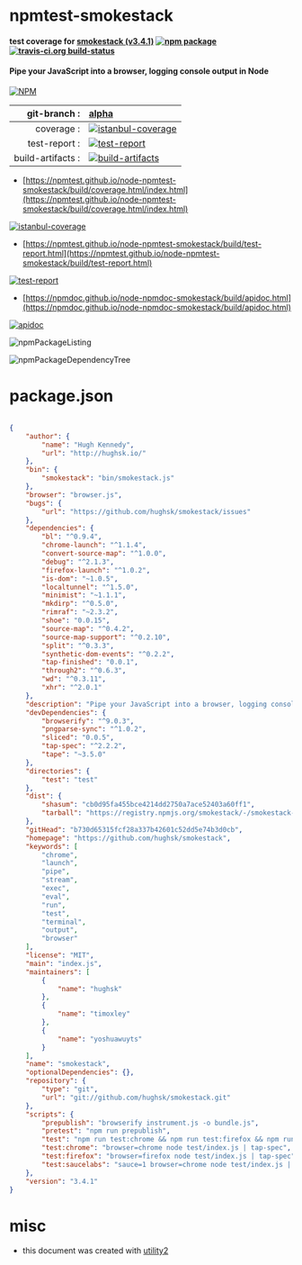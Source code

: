 # npmtest-smokestack

#### test coverage for  [smokestack (v3.4.1)](https://github.com/hughsk/smokestack)  [![npm package](https://img.shields.io/npm/v/npmtest-smokestack.svg?style=flat-square)](https://www.npmjs.org/package/npmtest-smokestack) [![travis-ci.org build-status](https://api.travis-ci.org/npmtest/node-npmtest-smokestack.svg)](https://travis-ci.org/npmtest/node-npmtest-smokestack)

#### Pipe your JavaScript into a browser, logging console output in Node

[![NPM](https://nodei.co/npm/smokestack.png?downloads=true&downloadRank=true&stars=true)](https://www.npmjs.com/package/smokestack)

| git-branch : | [alpha](https://github.com/npmtest/node-npmtest-smokestack/tree/alpha)|
|--:|:--|
| coverage : | [![istanbul-coverage](https://npmtest.github.io/node-npmtest-smokestack/build/coverage.badge.svg)](https://npmtest.github.io/node-npmtest-smokestack/build/coverage.html/index.html)|
| test-report : | [![test-report](https://npmtest.github.io/node-npmtest-smokestack/build/test-report.badge.svg)](https://npmtest.github.io/node-npmtest-smokestack/build/test-report.html)|
| build-artifacts : | [![build-artifacts](https://npmtest.github.io/node-npmtest-smokestack/glyphicons_144_folder_open.png)](https://github.com/npmtest/node-npmtest-smokestack/tree/gh-pages/build)|

- [https://npmtest.github.io/node-npmtest-smokestack/build/coverage.html/index.html](https://npmtest.github.io/node-npmtest-smokestack/build/coverage.html/index.html)

[![istanbul-coverage](https://npmtest.github.io/node-npmtest-smokestack/build/screenCapture.buildCi.browser.%252Ftmp%252Fbuild%252Fcoverage.lib.html.png)](https://npmtest.github.io/node-npmtest-smokestack/build/coverage.html/index.html)

- [https://npmtest.github.io/node-npmtest-smokestack/build/test-report.html](https://npmtest.github.io/node-npmtest-smokestack/build/test-report.html)

[![test-report](https://npmtest.github.io/node-npmtest-smokestack/build/screenCapture.buildCi.browser.%252Ftmp%252Fbuild%252Ftest-report.html.png)](https://npmtest.github.io/node-npmtest-smokestack/build/test-report.html)

- [https://npmdoc.github.io/node-npmdoc-smokestack/build/apidoc.html](https://npmdoc.github.io/node-npmdoc-smokestack/build/apidoc.html)

[![apidoc](https://npmdoc.github.io/node-npmdoc-smokestack/build/screenCapture.buildCi.browser.%252Ftmp%252Fbuild%252Fapidoc.html.png)](https://npmdoc.github.io/node-npmdoc-smokestack/build/apidoc.html)

![npmPackageListing](https://npmtest.github.io/node-npmtest-smokestack/build/screenCapture.npmPackageListing.svg)

![npmPackageDependencyTree](https://npmtest.github.io/node-npmtest-smokestack/build/screenCapture.npmPackageDependencyTree.svg)



# package.json

```json

{
    "author": {
        "name": "Hugh Kennedy",
        "url": "http://hughsk.io/"
    },
    "bin": {
        "smokestack": "bin/smokestack.js"
    },
    "browser": "browser.js",
    "bugs": {
        "url": "https://github.com/hughsk/smokestack/issues"
    },
    "dependencies": {
        "bl": "^0.9.4",
        "chrome-launch": "^1.1.4",
        "convert-source-map": "^1.0.0",
        "debug": "^2.1.3",
        "firefox-launch": "^1.0.2",
        "is-dom": "~1.0.5",
        "localtunnel": "^1.5.0",
        "minimist": "~1.1.1",
        "mkdirp": "^0.5.0",
        "rimraf": "~2.3.2",
        "shoe": "0.0.15",
        "source-map": "^0.4.2",
        "source-map-support": "^0.2.10",
        "split": "^0.3.3",
        "synthetic-dom-events": "^0.2.2",
        "tap-finished": "0.0.1",
        "through2": "^0.6.3",
        "wd": "^0.3.11",
        "xhr": "^2.0.1"
    },
    "description": "Pipe your JavaScript into a browser, logging console output in Node",
    "devDependencies": {
        "browserify": "^9.0.3",
        "pngparse-sync": "^1.0.2",
        "sliced": "0.0.5",
        "tap-spec": "^2.2.2",
        "tape": "~3.5.0"
    },
    "directories": {
        "test": "test"
    },
    "dist": {
        "shasum": "cb0d95fa455bce4214dd2750a7ace52403a60ff1",
        "tarball": "https://registry.npmjs.org/smokestack/-/smokestack-3.4.1.tgz"
    },
    "gitHead": "b730d65315fcf28a337b42601c52dd5e74b3d0cb",
    "homepage": "https://github.com/hughsk/smokestack",
    "keywords": [
        "chrome",
        "launch",
        "pipe",
        "stream",
        "exec",
        "eval",
        "run",
        "test",
        "terminal",
        "output",
        "browser"
    ],
    "license": "MIT",
    "main": "index.js",
    "maintainers": [
        {
            "name": "hughsk"
        },
        {
            "name": "timoxley"
        },
        {
            "name": "yoshuawuyts"
        }
    ],
    "name": "smokestack",
    "optionalDependencies": {},
    "repository": {
        "type": "git",
        "url": "git://github.com/hughsk/smokestack.git"
    },
    "scripts": {
        "prepublish": "browserify instrument.js -o bundle.js",
        "pretest": "npm run prepublish",
        "test": "npm run test:chrome && npm run test:firefox && npm run test:saucelabs",
        "test:chrome": "browser=chrome node test/index.js | tap-spec",
        "test:firefox": "browser=firefox node test/index.js | tap-spec",
        "test:saucelabs": "sauce=1 browser=chrome node test/index.js | tap-spec"
    },
    "version": "3.4.1"
}
```



# misc
- this document was created with [utility2](https://github.com/kaizhu256/node-utility2)
